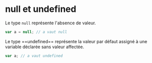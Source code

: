 # null et undefined

Le type `null` représente l'absence de valeur.

```js
var a = null; // a vaut null 
```

Le type ==undefined== représente la valeur par défaut assigné à une variable déclarée sans valeur affectée.

```js
var a; // a vaut undefined
```
